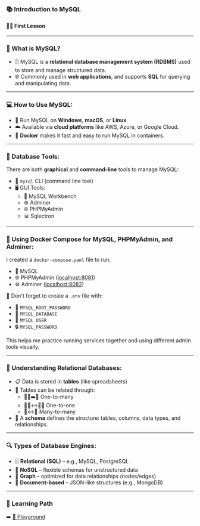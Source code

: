 ### 📚 Introduction to MySQL  
#### 🧑‍🎓 First Lesson  

---

### 🧠 What is MySQL?
* 🗄️ MySQL is a **relational database management system (RDBMS)** used to store and manage structured data.  
* 🌐 Commonly used in **web applications**, and supports **SQL** for querying and manipulating data.

---

### 💻 How to Use MySQL:
* 💾 Run MySQL on **Windows**, **macOS**, or **Linux**.  
* ☁️ Available via **cloud platforms** like AWS, Azure, or Google Cloud.  
* 🐳 **Docker** makes it fast and easy to run MySQL in containers.

---

### 🧰 Database Tools:
There are both **graphical** and **command-line** tools to manage MySQL:  
* 💬 `mysql` CLI (command line tool)  
* 🖥️ GUI Tools:
  - 🧱 MySQL Workbench  
  - ⚙️ Adminer  
  - 🌐 PHPMyAdmin  
  - 📊 Sqlectron

---

### 🐳 Using Docker Compose for MySQL, PHPMyAdmin, and Adminer:
I created a `docker-compose.yaml` file to run:
- 🐬 MySQL  
- 🌐 PHPMyAdmin ([localhost:8081](http://localhost:8081))  
- ⚙️ Adminer ([localhost:8082](http://localhost:8082))  

📄 Don't forget to create a `.env` file with:
- 🔑 `MYSQL_ROOT_PASSWORD`  
- 📘 `MYSQL_DATABASE`  
- 👤 `MYSQL_USER`  
- 🔒 `MYSQL_PASSWORD`  

This helps me practice running services together and using different admin tools visually.

---

### 🧱 Understanding Relational Databases:
* 📋 Data is stored in **tables** (like spreadsheets)  
* 🔗 Tables can be related through:
  - 🧍‍♂️➡️👥 One-to-many  
  - 🧍‍♂️↔️🧍‍♀️ One-to-one  
  - 👥↔️👥 Many-to-many  
* 🧩 A **schema** defines the structure: tables, columns, data types, and relationships.

---

### 🔍 Types of Database Engines:
- 🗄️ **Relational (SQL)** – e.g., MySQL, PostgreSQL  
- 🧬 **NoSQL** – flexible schemas for unstructured data  
- 🔗 **Graph** – optimized for data relationships (nodes/edges)  
- 📄 **Document-based** – JSON-like structures (e.g., MongoDB)

---

### 📁 Learning Path  
➡️ [🧪 Playground](PLAYGROUND.md)
